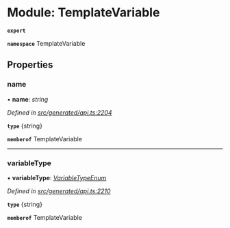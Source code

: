 # Module: TemplateVariable

**`export`** 

**`namespace`** TemplateVariable

## Properties

###  name

• **name**: *string*

*Defined in [src/generated/api.ts:2204](https://github.com/mailslurp/mailslurp-client-ts-js/blob/45dbdd8/src/generated/api.ts#L2204)*

**`type`** {string}

**`memberof`** TemplateVariable

___

###  variableType

• **variableType**: *[VariableTypeEnum](../enums/_generated_api_.templatevariable.variabletypeenum.md)*

*Defined in [src/generated/api.ts:2210](https://github.com/mailslurp/mailslurp-client-ts-js/blob/45dbdd8/src/generated/api.ts#L2210)*

**`type`** {string}

**`memberof`** TemplateVariable

